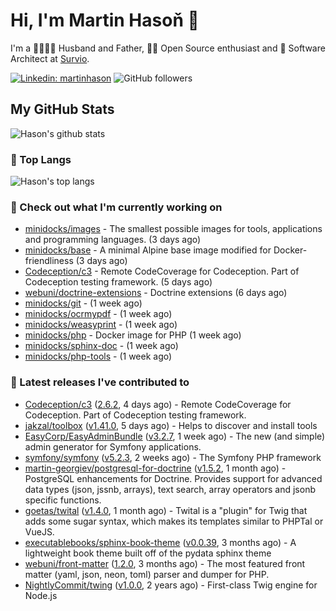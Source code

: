 # Hi, I'm Martin Hasoň 👋

I'm a 👨‍👩‍👧‍👦 Husband and Father, 🧑‍💻 Open Source enthusiast and 📐 Software Architect at [Survio](https://www.survio.com).

[![Linkedin: martinhason](https://img.shields.io/badge/-Martin%20Hasoň-blue?style=flat-square&logo=Linkedin&logoColor=white&link=https://www.linkedin.com/in/martinhason/)](https://www.linkedin.com/in/martinhason/)
![GitHub followers](https://img.shields.io/github/followers/hason?label=Follow&style=social)


## My GitHub Stats
![Hason's github stats](https://github-readme-stats.vercel.app/api?username=hason&show_icons=true&include_all_commits=true&theme=dracula&hide_border=true&hide_title=true)

### 💾 Top Langs
![Hason's top langs](https://github-readme-stats.vercel.app/api/top-langs/?username=hason&layout=compact&theme=dracula&hide_border=true&hide_title=true)

### 👷 Check out what I'm currently working on

- [minidocks/images](https://github.com/minidocks/images) - The smallest possible images for tools, applications and programming languages. (3 days ago)
- [minidocks/base](https://github.com/minidocks/base) - A minimal Alpine base image modified for Docker-friendliness (3 days ago)
- [Codeception/c3](https://github.com/Codeception/c3) - Remote CodeCoverage for Codeception. Part of Codeception testing framework. (5 days ago)
- [webuni/doctrine-extensions](https://github.com/webuni/doctrine-extensions) - Doctrine extensions (6 days ago)
- [minidocks/git](https://github.com/minidocks/git) -  (1 week ago)
- [minidocks/ocrmypdf](https://github.com/minidocks/ocrmypdf) -  (1 week ago)
- [minidocks/weasyprint](https://github.com/minidocks/weasyprint) -  (1 week ago)
- [minidocks/php](https://github.com/minidocks/php) - Docker image for PHP (1 week ago)
- [minidocks/sphinx-doc](https://github.com/minidocks/sphinx-doc) -  (1 week ago)
- [minidocks/php-tools](https://github.com/minidocks/php-tools) -  (1 week ago)

### 🔭 Latest releases I've contributed to

- [Codeception/c3](https://github.com/Codeception/c3) ([2.6.2](https://github.com/Codeception/c3/releases/tag/2.6.2), 4 days ago) - Remote CodeCoverage for Codeception. Part of Codeception testing framework.
- [jakzal/toolbox](https://github.com/jakzal/toolbox) ([v1.41.0](https://github.com/jakzal/toolbox/releases/tag/v1.41.0), 5 days ago) - Helps to discover and install tools
- [EasyCorp/EasyAdminBundle](https://github.com/EasyCorp/EasyAdminBundle) ([v3.2.7](https://github.com/EasyCorp/EasyAdminBundle/releases/tag/v3.2.7), 1 week ago) - The new (and simple) admin generator for Symfony applications.
- [symfony/symfony](https://github.com/symfony/symfony) ([v5.2.3](https://github.com/symfony/symfony/releases/tag/v5.2.3), 2 weeks ago) - The Symfony PHP framework
- [martin-georgiev/postgresql-for-doctrine](https://github.com/martin-georgiev/postgresql-for-doctrine) ([v1.5.2](https://github.com/martin-georgiev/postgresql-for-doctrine/releases/tag/v1.5.2), 1 month ago) - PostgreSQL enhancements for Doctrine. Provides support for advanced data types (json, jssnb, arrays), text search, array operators and jsonb specific functions.
- [goetas/twital](https://github.com/goetas/twital) ([v1.4.0](https://github.com/goetas/twital/releases/tag/v1.4.0), 1 month ago) - Twital is a &#34;plugin&#34; for Twig that adds some sugar syntax, which makes its templates similar to PHPTal or VueJS.
- [executablebooks/sphinx-book-theme](https://github.com/executablebooks/sphinx-book-theme) ([v0.0.39](https://github.com/executablebooks/sphinx-book-theme/releases/tag/v0.0.39), 3 months ago) - A lightweight book theme built off of the pydata sphinx theme
- [webuni/front-matter](https://github.com/webuni/front-matter) ([1.2.0](https://github.com/webuni/front-matter/releases/tag/1.2.0), 3 months ago) - The most featured front matter (yaml, json, neon, toml) parser and dumper for PHP.
- [NightlyCommit/twing](https://github.com/NightlyCommit/twing) ([v1.0.0](https://github.com/NightlyCommit/twing/releases/tag/v1.0.0), 2 years ago) - First-class Twig engine for Node.js
